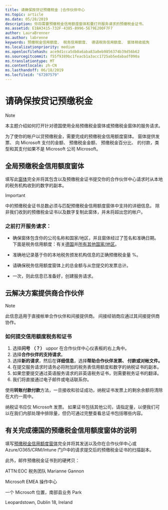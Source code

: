 ```yaml
---
title: 请确保按贷记预缴税金 |合作伙伴中心
ms.topic: article
ms.date: 05/28/2019
description: 你将需要预缴税金信用额度窗体和要打开服务请求的预缴税金证书。
ms.assetid: E1BA3415-732F-4385-8996-5E79E200F7F7
author: LauraBrenner
ms.author: labrenne
keywords: 预缴税金信用额度、 税务信用额度、 德语税务信用额度、 窗体税收抵免
ms.localizationpriority: medium
ms.openlocfilehash: ace9d1cca5db0a6aba83a0eb9856374b39d56b62
ms.sourcegitcommit: f55f9389bc1feacb1a3acc1725ab5edabadf090a
ms.translationtype: MT
ms.contentlocale: zh-CN
ms.lasthandoff: 06/18/2019
ms.locfileid: "67207579"
---
```

# <a name="make-sure-you-are-credited-for-withholding-tax"></a>请确保按贷记预缴税金

>[!Note]
>本主题介绍如何打开针对德国使用全局预缴税金窗体或预缴税金窗体的服务请求。

为了使你的帐户以贷预缴税金，需要完成的预缴税金信用额度窗体。 窗体提供发票、 向 Microsoft 支付的金额、 预缴税金金额、 预缴税金百分比、 的付款，类型和其支付如果不是 Microsoft 公司 Microsoft。  

## <a name="global-withholding-tax-credit-form"></a>全局预缴税金信用额度窗体

填写此[窗体](https://query.prod.cms.rt.microsoft.com/cms/api/am/binary/RE30311)完全并将其包含以及预缴税金证书提交你的合作伙伴中心请求时从本地的税务机构收到的数字的副本。
>[!IMPORTANT]
>中的预缴税金证书总数必须与匹配预缴税金信用额度窗体中支持的详细信息。 除非我们收到的预缴税金证书以及数字复制此窗体，并未将超出您的帐户。

### <a name="before-opening-the-service-request"></a>之前打开服务请求：

- 确保窗体包含你的公司名称和国家/地区，并且窗体经过了签名和准确日期。 下面是税务信用额度：有关[德国](https://query.prod.cms.rt.microsoft.com/cms/api/am/binary/RE305Lo)并[所有其他国家/地区](https://query.prod.cms.rt.microsoft.com/cms/api/am/binary/RE30311)。

- 准确地记录基于你的本地税务颁发机构信息的正确预缴税金量 %。

- 请确保税务信用额度窗体上的总金额与从您提交的发票总计。 

- 一次，则此信息已准备好，创建服务请求。

## <a name="cloud-solution-provider-partners"></a>云解决方案提供商合作伙伴

>[!Note]
>此信息适用于直接帐单合作伙伴和间接提供商。 间接经销商应通过其间接提供商协作。

### <a name="how-to-submit-the-tax-credit-form-and-the-certificates"></a>如何提交信用额度税务和证书

1. 选择**问号** **（？）** uppor 在合作伙伴中心仪表板的右上角中。
2. 选择**合作伙伴的支持请求**。
3. 选择**新的请求**，然后在**详细信息**，选择**帮助合作伙伴发票、 付款或对帐文件。**
4. 在提交服务请求时请务必将附加的税务表信用额度和数字的纳税证书的副本。
5. 如果您要提交通过英语服务请求的非英语税务证书，则需要税务证书的翻译。
6. 我们将直接通过电子邮件或电话联系你。

使用**转账付款付款**方法，一旦接收和验证成功，纳税证书发票上的剩余余额将清除在大约一周中。 

纳税证书应仅 Microsoft 发票。 如果证书包括其他公司，请指定量，以便我们可以在我们内部处理中排除量，但仍可通过完整查看总证书包括哪些内容。 

## <a name="instructions-for-completing-the-withholding-tax-credit-form-for-germany"></a>有关完成德国的预缴税金信用额度窗体的说明

填写[预缴税金信用额度窗体](https://query.prod.cms.rt.microsoft.com/cms/api/am/binary/RE305Lo)完全并将其发送以及你在合作伙伴中心或 Azure/O365/CRM/Intune 门户中的请求提交后的预缴税金证书的扫描副本。 

此外，邮件预缴税金证书到的硬拷贝：

ATTN:EOC 税务团队 Marianne Gannon

Microsoft EMEA 操作中心

一个 Microsoft 位置，南部县业务 Park

Leopardstown, Dublin 18, Ireland
